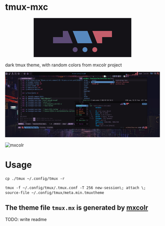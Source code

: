 # tmux-mxc
<p align="center">
  <img src="./assets/2022-01-29-163127_318x127_scrot.png">
</p>

dark tmux theme, with random colors from mxcolr project

<p align="center">
  <img src="./assets/2022-01-30-101819_2560x1080_scrot.png">
</p>

![mxcolr](./assets/gifcast_220130114850.gif)

Usage
=====
```
cp ./tmux ~/.config/tmux -r
```

```
tmux -f ~/.config/tmux/.tmux.conf -T 256 new-session\; attach \; source-file ~/.config/tmux/meta.min.tmuxtheme
```
## The theme file `tmux.mx` is generated by [mxcolr](https://github.com/metaory/mxcolr)

TODO: write readme
